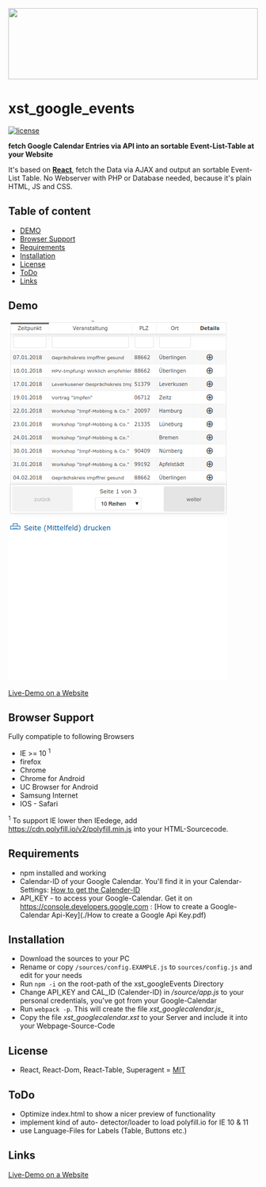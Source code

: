 <img src="https://github.com/xstable/xst_google_events/raw/master/xst_googleEvents.svg?sanitize=true"  width="100%" height="144">

xst_google_events
===

[![license](https://img.shields.io/github/license/mashape/apistatus.svg?style=for-the-badge)](https://github.com/xstable/xst_google_events)


__fetch Google Calendar Entries via API into an sortable Event-List-Table at your Website__

It's based on **[React](https://reactjs.org/)**, fetch the Data via AJAX and output an sortable Event-List Table.
No Webserver with PHP or Database needed, because it's plain HTML, JS and CSS.


## Table of content
- [DEMO](#demo)
- [Browser Support](#browser-support)
- [Requirements](#requirements)
- [Installation](#installation)
- [License](#license)
- [ToDo](#todo)
- [Links](#links)


## Demo
![alt xst_GoogleCalendar](xst_googleEvents.gif "xst_GoogleCalender list Events from GoogleCalender via API")

[Live-Demo on a Website](http://codebase.xstable.com/xst_google_events/example/)

## Browser Support

Fully compatiple to following Browsers

  - IE >= 10 <sup>1</sup>
  - firefox 
  - Chrome
  - Chrome for Android
  - UC Browser for Android
  - Samsung Internet
  - IOS - Safari

<sup>1</sup> To support IE lower then IEedege, add https://cdn.polyfill.io/v2/polyfill.min.js into your HTML-Sourcecode.


## Requirements
- npm installed and working
- Calendar-ID of your Google Calendar. You'll find it in your Calendar-Settings: [How to get the Calender-ID](./xst_googleCalendar_getCalendar_id.mp4)
- API_KEY - to access your Google-Calendar. Get it on https://console.developers.google.com : [How to create a Google-Calendar Api-Key](./How to create a Google Api Key.pdf)

## Installation
* Download the sources to your PC
* Rename or copy `/sources/config.EXAMPLE.js` to `sources/config.js` and edit for your needs
* Run `npm -i` on the root-path of the xst_googleEvents Directory
* Change API_KEY and CAL_ID (Calender-ID) in _/source/app.js_ to your personal credentials, you've got from your Google-Calendar
* Run `webpack -p`. This will create the file _xst_googlecalendar.js__
* Copy the file _xst_googlecalendar.xst_ to your Server and include it into your Webpage-Source-Code


## License
  - React, React-Dom, React-Table, Superagent  =  [MIT](https://spdx.org/licenses/MIT.html) 


## ToDo
  - Optimize index.html to show a nicer preview of functionality
  - implement kind of auto- detector/loader to load polyfill.io for IE 10 & 11
  - use Language-Files for Labels (Table, Buttons etc.)  
  
## Links

[Live-Demo on a Website](http://codebase.xstable.com/xst_google_events/example/)
